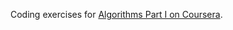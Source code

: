Coding exercises for [Algorithms Part I on Coursera](https://www.coursera.org/learn/algorithms-part1).
